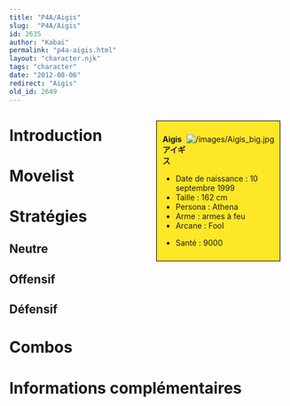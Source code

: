 ```yaml
---
title: "P4A/Aigis"
slug:  "P4A/Aigis"
id: 2635
author: "Kabai"
permalink: "p4a-aigis.html"
layout: "character.njk"
tags: "character"
date: "2012-08-06"
redirect: "Aigis"
old_id: 2649
---
```


<div style="float:right; border: 1px black solid; background-color: #FEE727; width: 40%; margin:15px; padding:10px">
<div style="float:right">

![](/images/Aigis_big.jpg "/images/Aigis_big.jpg")

</div>
<div>

**Aigis**  
**アイギス**  
  

- Date de naissance : 10 septembre 1999
- Taille : 162 cm
- Persona : Athena
- Arme : armes à feu
- Arcane : Fool

<!-- -->

- Santé : 9000

</div>
</div>

# Introduction

# Movelist

# Stratégies

## Neutre

## Offensif

## Défensif

# Combos

# Informations complémentaires
